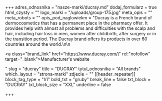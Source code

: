 +++
adres_odnosnika = "nasze-marki/ducray.md"
dodaj_formularz = true
html_czysty = ""
logo_marki = "/uploads/group-175.jpg"
meta_opis = ""
meta_robots = ""
opis_pod_naglowiekm = "Ducray is a French brand of dermocosmetics that has a permanent place in the pharmacy offer. It provides help with almost all problems and difficulties with the scalp and hair, including hair loss in men, women after childbirth, after surgery or in the transition period. The Ducray brand offers its products in over 60 countries around the world.\n\n    <p><a class=\"brand_link\" href=\"https://www.ducray.com/\" rel:\"nofollow\" target=\"_blank\">Manufacturer's website</a></p>"
slug = "ducray"
title = "DUCRAY"
tytul_odnosnika = "All brands"
which_layout = "strona-marki"
zdjecie = ""
[[header_repeater]]
block_tag_type = "h1"
bold_txt = "gruby"
break_line = false
txt_block = "DUCRAY"
txt_block_size = "XXL"
underline = false

+++
